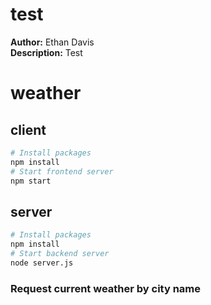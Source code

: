 # test
**Author:** Ethan Davis\
**Description:** Test

# weather

## client
```bash
# Install packages
npm install
# Start frontend server
npm start
```

## server
```bash
# Install packages
npm install
# Start backend server
node server.js
```

### Request current weather by city name
